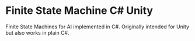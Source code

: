 # Finite State Machine C# Unity

Finite State Machines for AI implemented in C#. Originally intended for Unity but also works in plain C#.
